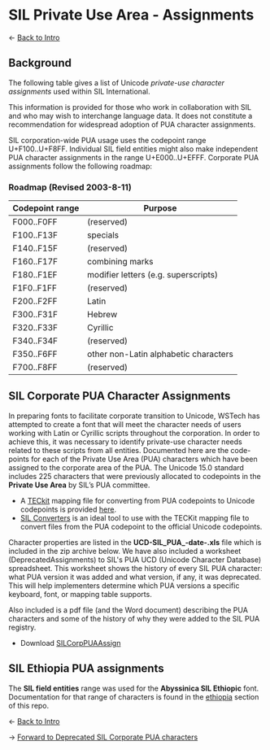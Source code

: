 # SIL Private Use Area - Assignments

<- [Back to Intro](https://github.com/silnrsi/silpua/)

## Background

The following table gives a list of Unicode _private-use character assignments_ used within SIL International.

This information is provided for those who work in collaboration with SIL and who may wish to interchange language data. It does not constitute a recommendation for widespread adoption of PUA character assignments.

SIL corporation-wide PUA usage uses the codepoint range U+F100..U+F8FF. Individual SIL field entities might also make independent PUA character assignments in the range U+E000..U+EFFF. Corporate PUA assignments follow the following roadmap:

### Roadmap (Revised 2003-8-11)

Codepoint range | Purpose
---------------- | ---
F000..F0FF|(reserved)
F100..F13F|specials
F140..F15F|(reserved)
F160..F17F|combining marks
F180..F1EF|modifier letters (e.g. superscripts)
F1F0..F1FF|(reserved)
F200..F2FF|Latin
F300..F31F|Hebrew
F320..F33F|Cyrillic
F340..F34F|(reserved)
F350..F6FF|other non-Latin alphabetic characters
F700..F8FF|(reserved)

## SIL Corporate PUA Character Assignments

In preparing fonts to facilitate corporate transition to Unicode, WSTech has attempted to create a font that will meet the character needs of users working with Latin or Cyrillic scripts throughout the corporation. In order to achieve this, it was necessary to identify private-use character needs related to these scripts from all entities. Documented here are the code-points for each of the Private Use Area (PUA) characters which have been assigned to the corporate area of the PUA. The Unicode 15.0 standard includes 225 characters that were previously allocated to codepoints in the **Private Use Area** by SIL’s PUA committee.

- A [TECkit](https:/software.sil.org/teckit) mapping file for converting from PUA codepoints to Unicode codepoints is provided [here](https://github.com/silnrsi/wsresources/tree/master/scripts/Latn/mappings/sil-pua).
- [SIL Converters](https:/software.sil.org/silconverters) is an ideal tool to use with the TECKit mapping file to convert files from the PUA codepoint to the official Unicode codepoints.

Character properties are listed in the **UCD-SIL_PUA_-date-.xls** file which is included in the zip archive below. We have also included a worksheet (DeprecatedAssignments) to SIL's PUA UCD (Unicode Character Database) spreadsheet. This worksheet shows the history of every SIL PUA character: what PUA version it was added and what version, if any, it was deprecated. This will help implementers determine which PUA versions a specific keyboard, font, or mapping table supports.

Also included is a pdf file (and the Word document) describing the PUA characters and some of the history of why they were added to the SIL PUA registry.

- Download [SILCorpPUAAssign](SILCorpPUAAssign.zip)

## SIL Ethiopia PUA assignments

The **SIL field entities** range was used for the **Abyssinica SIL Ethiopic** font. Documentation for that range of characters is found in the [ethiopia](https://github.com/silnrsi/silpua/tree/main/ethiopia) section of this repo.


<- [Back to Intro](https://github.com/silnrsi/silpua/)

-> [Forward to Deprecated SIL Corporate PUA characters](pua-deprecated.md)
